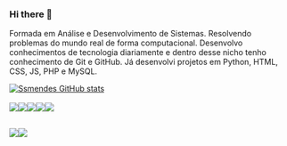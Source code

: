 ### Hi there 👋

Formada em Análise e Desenvolvimento de Sistemas. Resolvendo problemas do mundo real de forma computacional. 
Desenvolvo conhecimentos de tecnologia diariamente e dentro desse nicho tenho conhecimento de Git e GitHub. Já desenvolvi projetos em Python, HTML, CSS, JS, PHP e MySQL.


[![Ssmendes GitHub stats](https://github-readme-stats.vercel.app/api?username=ssmendes)](https://github.com/ssmendes/github-readme-stats) <br><br>
<img src="https://img.shields.io/badge/HTML5-E34F26?style=for-the-badge&logo=html5&logoColor=white"><img src="https://img.shields.io/badge/CSS3-1572B6?style=for-the-badge&logo=css3&logoColor=white"><img src="https://img.shields.io/badge/JavaScript-F7DF1E?style=for-the-badge&logo=javascript&logoColor=black"><img src="https://img.shields.io/badge/PHP-777BB4?style=for-the-badge&logo=php&logoColor=white"><img src="https://img.shields.io/badge/Python-14354C?style=for-the-badge&logo=python&logoColor=white">

##

<a href="https://www.linkedin.com/in/stellasiqueira/"><img src="https://img.shields.io/badge/LinkedIn-0077B5?style=for-the-badge&logo=linkedin&logoColor=white"></a><a href="mailto: ssmendes02@gmail.com"><img src="https://img.shields.io/badge/Gmail-D14836?style=for-the-badge&logo=gmail&logoColor=white"></a>

<!-- ![Snake animation](https://github.com/ssmendes/blob/output/github-contribution-grid-snake.svg) -->

<!--
![Badge em Desenvolvimento](http://img.shields.io/static/v1?label=STATUS&message=EM%20DESENVOLVIMENTO&color=GREEN&style=for-the-badge)
-->
